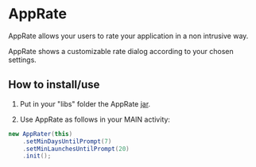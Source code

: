 AppRate
=============

AppRate allows your users to rate your application in a non intrusive way. 

AppRate shows a customizable rate dialog according to your chosen settings.

How to install/use
------------------

1. Put in your "libs" folder the AppRate [jar].

[jar]: https://github.com/TimotheeJeannin/AppRate/downloads

2. Use AppRate as follows in your MAIN activity: 
```java
new AppRater(this)
    .setMinDaysUntilPrompt(7)
    .setMinLaunchesUntilPrompt(20)
    .init();
```